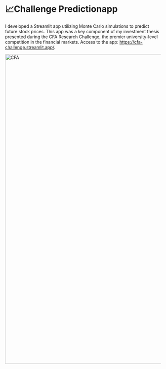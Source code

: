 # 📈**Challenge Predictionapp**

I developed a Streamlit app utilizing Monte Carlo simulations to predict future stock prices. This app was a key component of my investment thesis presented during the CFA Research Challenge, the premier university-level competition in the financial markets. 
Access to the app: https://cfa-challenge.streamlit.app/.

<img src="cfa.gif" alt="CFA" width="1000"/>
